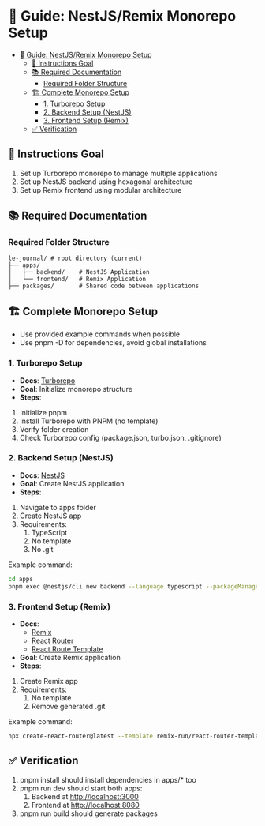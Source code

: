 # 🚀 Guide: NestJS/Remix Monorepo Setup

- [🚀 Guide: NestJS/Remix Monorepo Setup](#-guide-nestjsremix-monorepo-setup)
  - [🎯 Instructions Goal](#-instructions-goal)
  - [📚 Required Documentation](#-required-documentation)
    - [Required Folder Structure](#required-folder-structure)
  - [🏗️ Complete Monorepo Setup](#️-complete-monorepo-setup)
    - [1. Turborepo Setup](#1-turborepo-setup)
    - [2. Backend Setup (NestJS)](#2-backend-setup-nestjs)
    - [3. Frontend Setup (Remix)](#3-frontend-setup-remix)
  - [✅ Verification](#-verification)

## 🎯 Instructions Goal

1. Set up Turborepo monorepo to manage multiple applications
2. Set up NestJS backend using hexagonal architecture
3. Set up Remix frontend using modular architecture

## 📚 Required Documentation

### Required Folder Structure

```text
le-journal/ # root directory (current)
├── apps/
│   ├── backend/    # NestJS Application
│   └── frontend/   # Remix Application
├── packages/       # Shared code between applications
```

## 🏗️ Complete Monorepo Setup

- Use provided example commands when possible
- Use pnpm -D for dependencies, avoid global installations

### 1. Turborepo Setup

- **Docs**: [Turborepo](https://turbo.build/repo/docs/crafting-your-repository)
- **Goal**: Initialize monorepo structure
- **Steps**:

1. Initialize pnpm
2. Install Turborepo with PNPM (no template)
3. Verify folder creation
4. Check Turborepo config (package.json, turbo.json, .gitignore)

### 2. Backend Setup (NestJS)

- **Docs**: [NestJS](https://docs.nestjs.com/first-steps)
- **Goal**: Create NestJS application
- **Steps**:

1. Navigate to apps folder
2. Create NestJS app
3. Requirements:
   1. TypeScript
   2. No template
   3. No .git

Example command:

```bash
cd apps
pnpm exec @nestjs/cli new backend --language typescript --packageManager pnpm --strict --skipGit
```

### 3. Frontend Setup (Remix)

- **Docs**:
  - [Remix](https://remix.run/docs/en/main/start/quickstart)
  - [React Router](https://reactrouter.com/start/framework/installation)
  - [React Route Template](https://github.com/remix-run/react-router-templates/tree/main/default)
- **Goal**: Create Remix application
- **Steps**:

1. Create Remix app
2. Requirements:
   1. No template
   2. Remove generated .git

Example command:

```bash
npx create-react-router@latest --template remix-run/react-router-templates/default frontend --package-manager pnpm --no-install --no-git-init
```

## ✅ Verification

1. pnpm install should install dependencies in apps/\* too
2. pnpm run dev should start both apps:
   1. Backend at <http://localhost:3000>
   2. Frontend at <http://localhost:8080>
3. pnpm run build should generate packages
